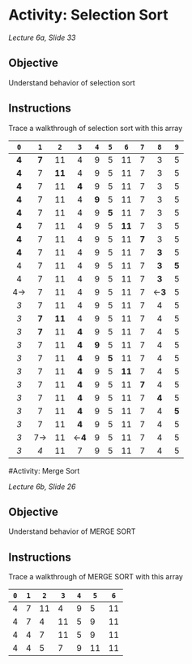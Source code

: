 # Activity: Selection Sort

*Lecture 6a, Slide 33*

## Objective

Understand behavior of selection sort

## Instructions

Trace a walkthrough of selection sort with this array

 | `0` | `1` | `2` | `3` | `4` | `5` | `6` | `7` | `8` | `9` |
 |:---:|:---:|:---:|:---:|:---:|:---:|:---:|:---:|:---:|:---:|
 |**4**|**7**| 11  |  4  |  9  |  5  | 11  |  7  |  3  |  5  |
 |**4**|  7 |**11**|  4  |  9  |  5  | 11  |  7  |  3  |  5  |
 |**4**|  7  | 11  |**4**|  9  |  5  | 11  |  7  |  3  |  5  |
 |**4**|  7  | 11  |  4  |**9**|  5  | 11  |  7  |  3  |  5  |
 |**4**|  7  | 11  |  4  |  9  |**5**| 11  |  7  |  3  |  5  |
 |**4**|  7  | 11  |  4  |  9  |  5 |**11**|  7  |  3  |  5  |
 |**4**|  7  | 11  |  4  |  9  |  5  | 11  |**7**|  3  |  5  |
 |**4**|  7  | 11  |  4  |  9  |  5  | 11  |  7  |**3**|  5  |
 |  4  |  7  | 11  |  4  |  9  |  5  | 11  |  7  |**3**|**5**|
 |  4  |  7  | 11  |  4  |  9  |  5  | 11  |  7  |**3**|  5  |
 |4&rarr;| 7 | 11  |  4  |  9  |  5  | 11  |  7  |&larr;**3**| 5 |
 | *3* |  7  | 11  |  4  |  9  |  5  | 11  |  7  |  4  |  5  |
 | *3* |**7**|**11**| 4  |  9  |  5  | 11  |  7  |  4  |  5  |
 | *3* |**7**| 11  |**4**|  9  |  5  | 11  |  7  |  4  |  5  |
 | *3* |  7  | 11  |**4**|**9**|  5  | 11  |  7  |  4  |  5  |
 | *3* |  7  | 11  |**4**|  9  |**5**| 11  |  7  |  4  |  5  |
 | *3* |  7  | 11  |**4**|  9  |  5 |**11**|  7  |  4  |  5  |
 | *3* |  7  | 11  |**4**|  9  |  5  | 11  |**7**|  4  |  5  |
 | *3* |  7  | 11  |**4**|  9  |  5  | 11  |  7  |**4**|  5  |
 | *3* |  7  | 11  |**4**|  9  |  5  | 11  |  7  |  4  |**5**|
 | *3* |  7  | 11  |**4**|  9  |  5  | 11  |  7  |  4  |  5  |
 | *3* |7&rarr;| 11  |&larr;**4**|9|5| 11  |  7  |  4  |  5  |
 | *3* | *4* | 11  |  7  |  9  |  5  | 11  |  7  |  4  |  5  |

#Activity: Merge Sort

*Lecture 6b, Slide 26*

## Objective

Understand behavior of MERGE SORT

## Instructions

Trace a walkthrough of MERGE SORT with this array

|`0`|`1`|`2`|`3`|`4`|`5`|`6`|
|---|---|---|---|---|---|---|
| 4 | 7 |11 | 4 | 9 | 5 |11 |
| 4 | 7 | 4 |11 | 5 | 9 |11 |
| 4 | 4 | 7 |11 | 5 | 9 |11 |
| 4 | 4 | 5 | 7 | 9 |11 |11 |